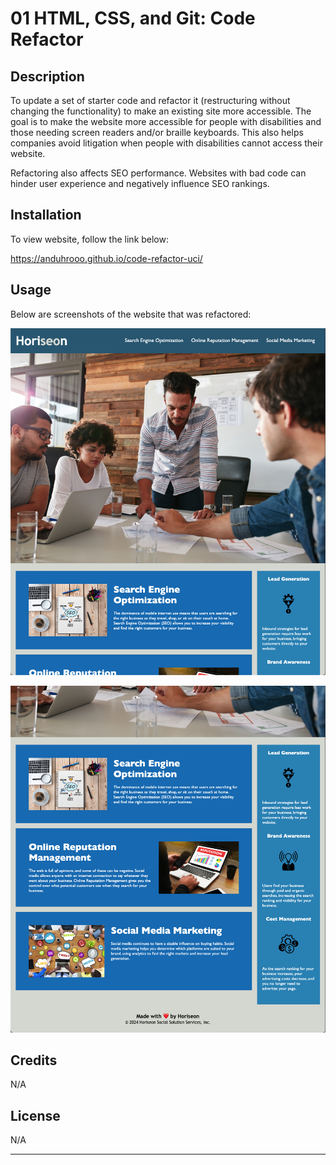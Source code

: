 # 01 HTML, CSS, and Git: Code Refactor

## Description

To update a set of starter code and refactor it (restructuring without changing the functionality) to make an existing site more accessible. The goal is to make the website more accessible for people with disabilities and those needing screen readers and/or braille keyboards. This also helps companies avoid litigation when people with disabilities cannot access their website.

Refactoring also affects SEO performance. Websites with bad code can hinder user experience and negatively influence SEO rankings.

## Installation

To view website, follow the link below:

https://anduhrooo.github.io/code-refactor-uci/

## Usage

Below are screenshots of the website that was refactored:

![top of refactored website](assets/images/screenshot-page-top.png)

![bottom of refactored website](assets/images/screenshot-page-bottom.png)


## Credits

N/A

## License

N/A

---
